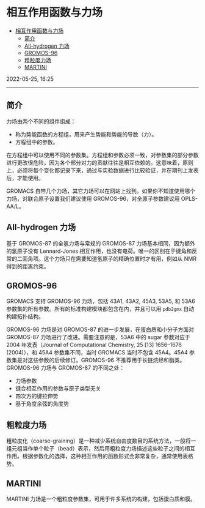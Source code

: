 # 相互作用函数与力场

- [相互作用函数与力场](#相互作用函数与力场)
  - [简介](#简介)
  - [All-hydrogen 力场](#all-hydrogen-力场)
  - [GROMOS-96](#gromos-96)
  - [粗粒度力场](#粗粒度力场)
  - [MARTINI](#martini)

2022-05-25, 16:25
***

## 简介

力场由两个不同的组件组成：

- 称为势能函数的方程组，用来产生势能和势能的导数（力）。
- 方程组中的参数。

在方程组中可以使用不同的参数集。方程组和参数必须一致，对参数集的部分参数进行更改很危险，因为各个部分对力的贡献往往是相互依赖的。这意味着，原则上，必须将每个变化都记录下来，通过与实验数据进行比较验证，并在期刊上发表后，才能使用。

GROMACS 自带几个力场，其它力场可以在网站上找到。如果你不知道使用哪个力场，对联合原子设置我们建议使用 GROMOS-96，对全原子参数建议用 OPLS-AA/L。

## All-hydrogen 力场

基于 GROMOS-87 的全氢力场与常规的 GROMOS-87 力场基本相同，因为额外的氢原子没有 Lennard-Jones 相互作用，也没有电荷。唯一的区别在于键角和反常的二面角项。这个力场只在需要知道氢原子的精确位置时才有用，例如从 NMR 得到的距离约束。

## GROMOS-96

GROMACS 支持 GROMOS-96 力场，包括 43A1, 43A2, 45A3, 53A5, 和 53A6 参数集的所有参数。所有的标准构建模块都包含在内，并且可以用 `pdb2gmx` 自动构建拓扑结构。

GROMOS-96 力场是对 GROMOS-87 的进一步发展，在蛋白质和小分子方面对 GROMOS-87 力场进行了改进。需要注意的是，53A6 中的 sugar 参数对应于 2004 年发表（Journal of Computational Chemistry, 25 [13] 1656–1676 (2004)），和 45A4 参数集不同，当时 GROMACS 当时不包含 45A4。45A4 参数集是对这些参数的后续修订。GROMOS-96 不推荐用于长链烷烃和脂类。GROMOS-96 力场与 GROMOS-87 的不同之处：

- 力场参数
- 键合相互作用的参数与原子类型无关
- 四次方的键拉伸势
- 基于角度余弦的角度势

## 粗粒度力场

粗粒度化（coarse-graining）是一种减少系统自由度数目的系统方法，一般将一组元组当作单个粒子（bead）表示，然后用粗粒度力场描述这些粒子之间的相互作用。根据参数化的选择，这种相互作用的函数形式会非常复杂，通常使用表格势。



## MARTINI

MARTINI 力场是一个粗粒度参数集，可用于许多系统的构建，包括蛋白质和膜。

